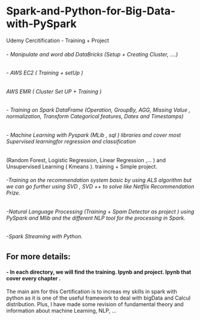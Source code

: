 # Spark-and-Python-for-Big-Data-with-PySpark
Udemy Cercitification - Training + Project
###### - Manipulate and word abd DataBricks (Setup + Creating Cluster, ....)
###### - AWS EC2 ( Training + setUp )
###### AWS EMR ( Cluster Set UP + Training )
###### - Training on Spark DataFrame (Operation, GroupBy, AGG, Missing Value , normalization, Transform Categorical features, Dates and Timestamps) 
###### - Machine Learning with Pyspark (MLib , sql ) libraries and cover most Supervised learningfor regression and classification 
(Random Forest, Logistic Regression, Linear Regression ,... ) and Unsupervised Learning ( Kmeans ). training + Simple project.
###### -Training on the recommendation system basic by using ALS algorithm but we can go further using SVD , SVD ++ to solve like Netflix Recommendation Prize.
###### -Natural Language Processing  (Training + Spam Detector as project ) using PySpark and Mlib and the different NLP tool for the processing in Spark.
###### -Spark Streaming with Python.


## For more details:
#### - In each directory, we will find the training. Ipynb and project. Ipynb that cover every chapter .
The main aim for this Certification is to increas my skills in spark with python as it is one of the useful framework to deal with bigData and Calcul distribution. Plus, I have made some revision of fundamental theory and information about machine Learning, NLP, ...
